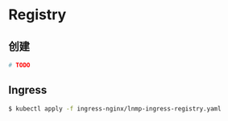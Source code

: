 # Registry

## 创建

```bash
# TODO
```

## Ingress

```bash
$ kubectl apply -f ingress-nginx/lnmp-ingress-registry.yaml
```
